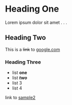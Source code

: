 # Heading One

Lorem ipsum dolor sit amet  . . . 

## Heading Two

This is a ~~link~~ to [google.com](https://google.com)

### Heading Three

+ list **one**
+ list ***two***
+ list 3
+ list 4

link to [sample2](subpages/sample2.md)
